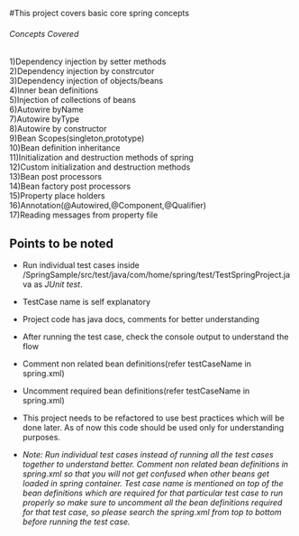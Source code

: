 #This project covers basic core spring concepts

###### Concepts Covered

1)Dependency injection by setter methods  
2)Dependency injection by constrcutor  
3)Dependency injection of objects/beans  
4)Inner bean definitions  
5)Injection of collections of beans  
6)Autowire byName  
7)Autowire byType  
8)Autowire by constructor  
9)Bean Scopes(singleton,prototype)  
10)Bean definition inheritance  
11)Initialization and destruction methods of spring   
12)Custom initialization and destruction methods    
13)Bean post processors  
14)Bean factory post processors  
15)Property place holders  
16)Annotation(@Autowired,@Component,@Qualifier)  
17)Reading messages from property file  


## Points to be noted

* Run individual test cases inside /SpringSample/src/test/java/com/home/spring/test/TestSpringProject.java as *JUnit test*.  
* TestCase name is self explanatory  
* Project code has java docs, comments for better understanding  
* After running the test case, check the console output to understand the flow  
* Comment non related bean definitions(refer testCaseName in spring.xml)
* Uncomment required bean definitions(refer testCaseName in spring.xml)
* This project needs to be refactored to use best practices which will be done later. As of now this code should be used only for understanding purposes.




* *Note: Run individual test cases instead of running all the test cases together to understand better. Comment non related bean definitions in spring.xml so that you will not get confused when other beans get loaded in spring container. Test case name is mentioned on top of the bean definitions which are required for that particular test case to run properly so make sure to uncomment all the bean definitions required for that test case, so please search the spring.xml from top to bottom before running the test case.*  
 

 

